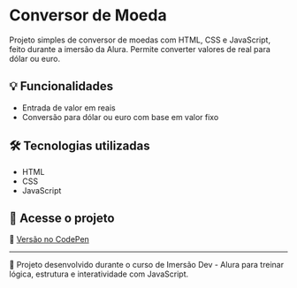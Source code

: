 # Conversor de Moeda

Projeto simples de conversor de moedas com HTML, CSS e JavaScript, feito durante a imersão da Alura. Permite converter valores de real para dólar ou euro.

## 💡 Funcionalidades

- Entrada de valor em reais
- Conversão para dólar ou euro com base em valor fixo

## 🛠️ Tecnologias utilizadas

- HTML
- CSS
- JavaScript

## 📎 Acesse o projeto
🔗 [Versão no CodePen](https://codepen.io/eduardapeliceri/pen/QwWzLJL)

---
📝 Projeto desenvolvido durante o curso de Imersão Dev - Alura para treinar lógica, estrutura e interatividade com JavaScript.
